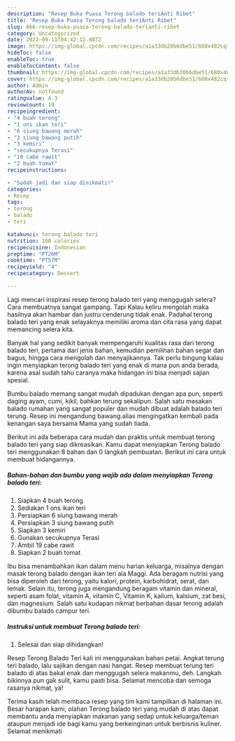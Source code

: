 ```yaml
---
description: "Resep Buka Puasa Terong balado teriAnti Ribet"
title: "Resep Buka Puasa Terong balado teriAnti Ribet"
slug: 866-resep-buka-puasa-terong-balado-terianti-ribet
category: Uncategorized
date: 2022-09-11T04:42:12.887Z
image: https://img-global.cpcdn.com/recipes/a1a33db20b6dbe51/680x482cq70/terong-balado-teri-foto-resep-utama.jpg
hideToc: false
enableToc: true
enableTocContent: false
thumbnail: https://img-global.cpcdn.com/recipes/a1a33db20b6dbe51/680x482cq70/terong-balado-teri-foto-resep-utama.jpg
cover: https://img-global.cpcdn.com/recipes/a1a33db20b6dbe51/680x482cq70/terong-balado-teri-foto-resep-utama.jpg
author: Admin
authorAv: notfound
ratingvalue: 4.3
reviewcount: 19
recipeingredient:
- "4 buah terong"
- "1 ons ikan teri"
- "6 siung bawang merah"
- "3 siung bawang putih"
- "3 kemiri"
- "secukupnya Terasi"
- "19 cabe rawit"
- "2 buah tomat"
recipeinstructions:

- "Sudah jadi dan siap dinikmati!"
categories:
- Resep
tags:
- terong
- balado
- teri

katakunci: terong balado teri 
nutrition: 108 calories
recipecuisine: Indonesian
preptime: "PT26M"
cooktime: "PT57M"
recipeyield: "4"
recipecategory: Dessert

---
```



Lagi mencari inspirasi resep terong balado teri yang menggugah selera? Cara membuatnya sangat gampang. Tapi Kalau keliru mengolah maka hasilnya akan hambar dan justru cenderung tidak enak. Padahal terong balado teri yang enak selayaknya memiliki aroma dan cita rasa yang dapat memancing selera kita.


Banyak hal yang sedikit banyak mempengaruhi kualitas rasa dari terong balado teri, pertama dari jenis bahan, kemudian pemilihan bahan segar dan bagus, hingga cara mengolah dan menyajikannya. Tak perlu bingung kalau ingin menyiapkan terong balado teri yang enak di mana pun anda berada, karena asal sudah tahu caranya maka hidangan ini bisa menjadi sajian spesial.

Bumbu balado memang sangat mudah dipadukan dengan apa pun, seperti daging ayam, cumi, kikil, bahkan terung sekalipun. Salah satu masakan balado rumahan yang sangat populer dan mudah dibuat adalah balado teri terung. Resep ini mengandung bawang.alias mengingatkan kembali pada kenangan saya bersama Mama yang sudah tiada.


Berikut ini ada beberapa cara mudah dan praktis untuk membuat terong balado teri yang siap dikreasikan. Kamu dapat menyiapkan Terong balado teri menggunakan 8 bahan dan 0 langkah pembuatan. Berikut ini cara untuk membuat hidangannya.

<!--inarticleads1-->

##### Bahan-bahan dan bumbu yang wajib ada dalam menyiapkan Terong balado teri:

1. Siapkan 4 buah terong
1. Sediakan 1 ons ikan teri
1. Persiapkan 6 siung bawang merah
1. Persiapkan 3 siung bawang putih
1. Siapkan 3 kemiri
1. Gunakan secukupnya Terasi
1. Ambil 19 cabe rawit
1. Siapkan 2 buah tomat


Ibu bisa menambahkan ikan dalam menu harian keluarga, misalnya dengan masak terong balado dengan ikan teri ala Maggi. Ada beragam nutrisi yang bisa diperoleh dari terong, yaitu kalori, protein, karbohidrat, serat, dan lemak. Selain itu, terong juga mengandung beragam vitamin dan mineral, seperti asam folat, vitamin A, vitamin C, Vitamin K, kalium, kalsium, zat besi, dan magnesium. Salah satu kudapan nikmat berbahan dasar terong adalah dibumbu balado campur teri. 

<!--inarticleads2-->

##### Instruksi untuk membuat Terong balado teri:


1. Selesai dan siap dihidangkan!

Resep Terong Balado Teri kali ini menggunakan bahan petai. Angkat terung teri balado, lalu sajikan dengan nasi hangat. Resep membuat terung teri balado di atas bakal enak dan menggugah selera makanmu, deh. Langkah bikinnya pun gak sulit, kamu pasti bisa. Selamat mencoba dan semoga rasanya nikmat, ya! 

Terima kasih telah membaca resep yang tim kami tampilkan di halaman ini. Besar harapan kami, olahan Terong balado teri yang mudah di atas dapat membantu anda menyiapkan makanan yang sedap untuk keluarga/teman ataupun menjadi ide bagi kamu yang berkeinginan untuk berbisnis kuliner. Selamat menikmati
